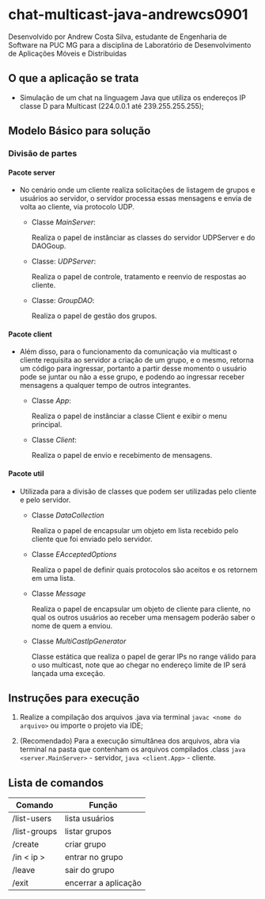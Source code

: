 # chat-multicast-java-andrewcs0901

Desenvolvido por Andrew Costa Silva, estudante de Engenharia de Software na PUC MG para a disciplina de Laboratório de Desenvolvimento de Aplicações Móveis e Distribuidas

## O que a aplicação se trata

- Simulação de um chat na linguagem Java que utiliza os endereços IP classe D para Multicast (224.0.0.1 até 239.255.255.255);

## Modelo Básico para solução

### Divisão de partes

#### Pacote server

- No cenário onde um cliente realiza solicitações de listagem de grupos e usuários ao servidor, o servidor processa essas mensagens e envia de volta ao cliente, via protocolo UDP.

  - Classe _MainServer_:

    Realiza o papel de instânciar as classes do servidor UDPServer e do DAOGoup.

  - Classe: _UDPServer_:

    Realiza o papel de controle, tratamento e reenvio de respostas ao cliente.
  
  - Classe: _GroupDAO_:

    Realiza o papel de gestão dos grupos.

#### Pacote client

- Além disso, para o funcionamento da comunicação via multicast o cliente requisita ao servidor a criação de um grupo, e o mesmo, retorna um código para ingressar, portanto a partir desse momento o usuário pode se juntar ou não a esse grupo, e podendo ao ingressar receber mensagens a qualquer tempo de outros integrantes.

  - Classe _App_:

    Realiza o papel de instânciar a classe Client e exibir o menu principal.

  - Classe _Client_:

    Realiza o papel de envio e recebimento de mensagens.

#### Pacote util

- Utilizada para a divisão de classes que podem ser utilizadas pelo cliente e pelo servidor.

  - Classe _DataCollection_

    Realiza o papel de encapsular um objeto em lista recebido pelo cliente que foi enviado pelo servidor.

  - Classe _EAcceptedOptions_

    Realiza o papel de definir quais protocolos são aceitos e os retornem em uma lista.

  - Classe _Message_

    Realiza o papel de encapsular um objeto de cliente para cliente, no qual os outros usuários ao receber uma mensagem poderão saber o nome de quem a enviou.

  - Classe _MultiCastIpGenerator_

    Classe estática que realiza o papel de gerar IPs no range válido para o uso multicast, note que ao chegar no endereço limite de IP será lançada uma exceção.

## Instruções para execução

  1. Realize a compilação dos arquivos .java via terminal `javac <nome do arquivo>` ou importe o projeto via IDE;

  2. (Recomendado) Para a execução simultânea dos arquivos, abra via terminal na pasta que contenham os arquivos compilados .class `java <server.MainServer>` - servidor, `java <client.App>` - cliente.

## Lista de comandos

  Comando  | Função
------------- | -------------
/list-users  |   lista usuários
/list-groups  | listar grupos
/create  | criar grupo
/in < ip >  | entrar no grupo
/leave  | sair do grupo
/exit  | encerrar a aplicação
